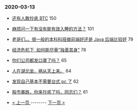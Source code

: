 ### 2020-03-13 
- [还有人敢抄底 BTC](https://www.v2ex.com/t/652381) 150
- [麻烦问一下有没有能有效入睡的方法？](https://www.v2ex.com/t/652345) 101
- [老哥们。。很一般的本科科班做前端好还是 Java 后端比较好](https://www.v2ex.com/t/652343) 79
- [经济危机下, 如何能尽量"独善其身"](https://www.v2ex.com/t/652384) 78
- [你们公司都发口罩了吗？](https://www.v2ex.com/t/652464) 65
- [人在湖北坐，祸从天上来。](https://www.v2ex.com/t/652495) 64
- [发现自己基本不需要台式 pc 了](https://www.v2ex.com/t/652422) 62
- [股市暴跌，你来抄底了吗，同志们？](https://www.v2ex.com/t/652416) 61 

- [ < 上一页 ](https://github.com/able8/v2ex-hot-record/blob/master/2020-03-12.md) -------- [ 下一页 > ](https://github.com/able8/v2ex-hot-record/blob/master/2020-03-14.md)